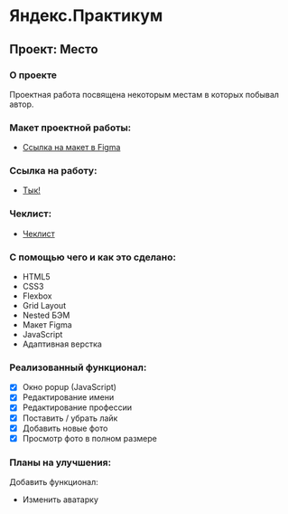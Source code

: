 # Яндекс.Практикум

## Проект: Место

### О проекте
Проектная работа посвящена некоторым местам в которых побывал автор.

### Макет проектной работы:

* [Ссылка на макет в Figma](https://www.figma.com/file/2cn9N9jSkmxD84oJik7xL7/JavaScript.-Sprint-4?node-id=0%3A1)

### Ссылка на работу:

* [Тык!](https://rodzy28.github.io/mesto)

### Чеклист:

* [Чеклист](https://code.s3.yandex.net/web-developer/checklists-pdf/new-program/checklist-4.pdf)

### С помощью чего и как это сделано:
- HTML5
- CSS3
- Flexbox
- Grid Layout
- Nested БЭМ
- Макет Figma
- JavaScript
- Адаптивная верстка

### Реализованный функционал:
- [X] Окно popup (JavaScript)
- [X] Редактирование имени
- [X] Редактирование профессии
- [X] Поставить / убрать лайк
- [X] Добавить новые фото
- [X] Просмотр фото в полном размере

### Планы на улучшения:
Добавить функционал:
* Изменить аватарку
